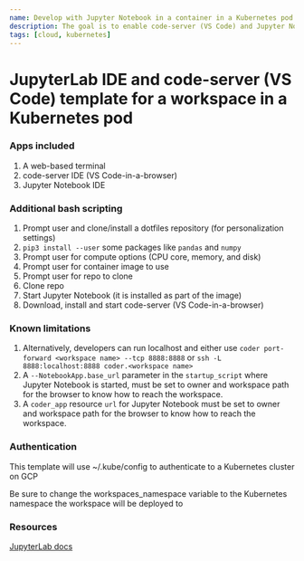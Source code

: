 ```yaml
---
name: Develop with Jupyter Notebook in a container in a Kubernetes pod
description: The goal is to enable code-server (VS Code) and Jupyter Notebook
tags: [cloud, kubernetes]
---
```


# JupyterLab IDE and code-server (VS Code) template for a workspace in a Kubernetes pod

### Apps included
1. A web-based terminal
1. code-server IDE (VS Code-in-a-browser)
1. Jupyter Notebook IDE

### Additional bash scripting
1. Prompt user and clone/install a dotfiles repository (for personalization settings)
1. `pip3 install --user` some packages like `pandas` and `numpy`
1. Prompt user for compute options (CPU core, memory, and disk)
1. Prompt user for container image to use
1. Prompt user for repo to clone
1. Clone repo
1. Start Jupyter Notebook (it is installed as part of the image)
1. Download, install and start code-server (VS Code-in-a-browser)

### Known limitations
1. Alternatively, developers can run localhost and either use `coder port-forward <workspace name> --tcp 8888:8888` or `ssh -L 8888:localhost:8888 coder.<workspace name>`
1. A `--NotebookApp.base_url` parameter in the `startup_script` where Jupyter Notebook is started, must be set to owner and workspace path for the browser to know how to reach the workspace.
1. A `coder_app` resource `url` for Jupyter Notebook must be set to owner and workspace path for the browser to know how to reach the workspace.

### Authentication

This template will use ~/.kube/config to authenticate to a Kubernetes cluster on GCP

Be sure to change the workspaces_namespace variable to the Kubernetes namespace the workspace will be deployed to

### Resources
[JupyterLab docs](https://jupyter-server.readthedocs.io/en/latest/index.html)
